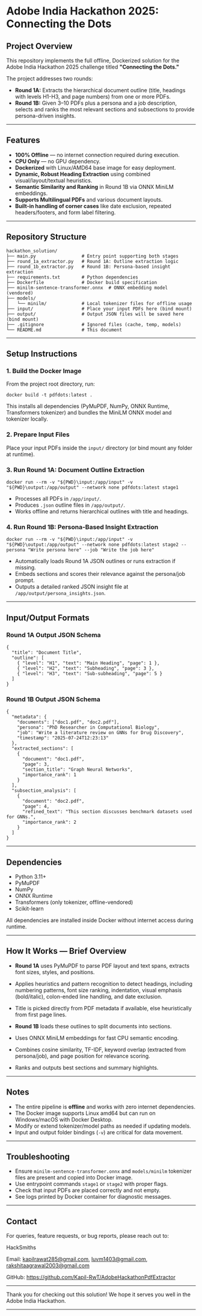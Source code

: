 # Adobe India Hackathon 2025: Connecting the Dots

## Project Overview

This repository implements the full offline, Dockerized solution for the Adobe India Hackathon 2025 challenge titled **"Connecting the Dots."**

The project addresses two rounds:

- **Round 1A:** Extracts the hierarchical document outline (title, headings with levels H1-H3, and page numbers) from one or more PDFs.
- **Round 1B:** Given 3–10 PDFs plus a persona and a job description, selects and ranks the most relevant sections and subsections to provide persona-driven insights.

---

## Features

- **100% Offline** — no internet connection required during execution.
- **CPU Only** — no GPU dependency.
- **Dockerized** with Linux/AMD64 base image for easy deployment.
- **Dynamic, Robust Heading Extraction** using combined visual/layout/textual heuristics.
- **Semantic Similarity and Ranking** in Round 1B via ONNX MiniLM embeddings.
- **Supports Multilingual PDFs** and various document layouts.
- **Built-in handling of corner cases** like date exclusion, repeated headers/footers, and form label filtering.

---

## Repository Structure

```
hackathon_solution/
├── main.py                 # Entry point supporting both stages
├── round_1a_extractor.py   # Round 1A: Outline extraction logic
├── round_1b_extractor.py   # Round 1B: Persona-based insight extraction
├── requirements.txt        # Python dependencies
├── Dockerfile              # Docker build specification
├── minilm-sentence-transformer.onnx  # ONNX embedding model (vendored)
├── models/
│   └── minilm/             # Local tokenizer files for offline usage
├── input/                  # Place your input PDFs here (bind mount)
├── output/                 # Output JSON files will be saved here (bind mount)
├── .gitignore              # Ignored files (cache, temp, models)
└── README.md               # This document
```

---

## Setup Instructions

### 1. Build the Docker Image

From the project root directory, run:

```
docker build -t pdfdots:latest .
```

This installs all dependencies (PyMuPDF, NumPy, ONNX Runtime, Transformers tokenizer) and bundles the MiniLM ONNX model and tokenizer locally.

### 2. Prepare Input Files

Place your input PDFs inside the `input/` directory (or bind mount any folder at runtime).

### 3. Run Round 1A: Document Outline Extraction

```
docker run --rm -v "${PWD}\input:/app/input" -v "${PWD}\output:/app/output" --network none pdfdots:latest stage1

```

- Processes all PDFs in `/app/input/`.
- Produces `.json` outline files in `/app/output/`.
- Works offline and returns hierarchical outlines with title and headings.

### 4. Run Round 1B: Persona-Based Insight Extraction

```
docker run --rm -v "${PWD}\input:/app/input" -v "${PWD}\output:/app/output" --network none pdfdots:latest stage2 --persona "Write persona here" --job "Write the job here"

```

- Automatically loads Round 1A JSON outlines or runs extraction if missing.
- Embeds sections and scores their relevance against the persona/job prompt.
- Outputs a detailed ranked JSON insight file at `/app/output/persona_insights.json`.

---

## Input/Output Formats

### Round 1A Output JSON Schema

```
{
  "title": "Document Title",
  "outline": [
    { "level": "H1", "text": "Main Heading", "page": 1 },
    { "level": "H2", "text": "Subheading", "page": 3 },
    { "level": "H3", "text": "Sub-subheading", "page": 5 }
  ]
}
```

### Round 1B Output JSON Schema

```
{
  "metadata": {
    "documents": ["doc1.pdf", "doc2.pdf"],
    "persona": "PhD Researcher in Computational Biology",
    "job": "Write a literature review on GNNs for Drug Discovery",
    "timestamp": "2025-07-24T12:23:13"
  },
  "extracted_sections": [
    {
      "document": "doc1.pdf",
      "page": 3,
      "section_title": "Graph Neural Networks",
      "importance_rank": 1
    }
  ],
  "subsection_analysis": [
    {
      "document": "doc2.pdf",
      "page": 4,
      "refined_text": "This section discusses benchmark datasets used for GNNs.",
      "importance_rank": 2
    }
  ]
}
```

---

## Dependencies

- Python 3.11+
- PyMuPDF
- NumPy
- ONNX Runtime
- Transformers (only tokenizer, offline-vendored)
- Scikit-learn

All dependencies are installed inside Docker without internet access during runtime.

---

## How It Works — Brief Overview

- **Round 1A** uses PyMuPDF to parse PDF layout and text spans, extracts font sizes, styles, and positions.
- Applies heuristics and pattern recognition to detect headings, including numbering patterns, font size ranking, indentation, visual emphasis (bold/italic), colon-ended line handling, and date exclusion.
- Title is picked directly from PDF metadata if available, else heuristically from first page lines.

- **Round 1B** loads these outlines to split documents into sections.
- Uses ONNX MiniLM embeddings for fast CPU semantic encoding.
- Combines cosine similarity, TF-IDF, keyword overlap (extracted from persona/job), and page position for relevance scoring.
- Ranks and outputs best sections and summary highlights.

---

## Notes

- The entire pipeline is **offline** and works with zero internet dependencies.
- The Docker image supports Linux amd64 but can run on Windows/macOS with Docker Desktop.
- Modify or extend tokenizer/model paths as needed if updating models.
- Input and output folder bindings (`-v`) are critical for data movement.

---

## Troubleshooting

- Ensure `minilm-sentence-transformer.onnx` and `models/minilm` tokenizer files are present and copied into Docker image.
- Use entrypoint commands `stage1` or `stage2` with proper flags.
- Check that input PDFs are placed correctly and not empty.
- See logs printed by Docker container for diagnostic messages.

---

## Contact

For queries, feature requests, or bug reports, please reach out to:

HackSmiths

Email: kapilrawat285@gmail.com, luvm1403@gmail.com, rakshitaagrawal2003@gmail.com

GitHub: https://github.com/Kapil-RwT/AdobeHackathonPdfExtractor

---

Thank you for checking out this solution! We hope it serves you well in the Adobe India Hackathon.

---
